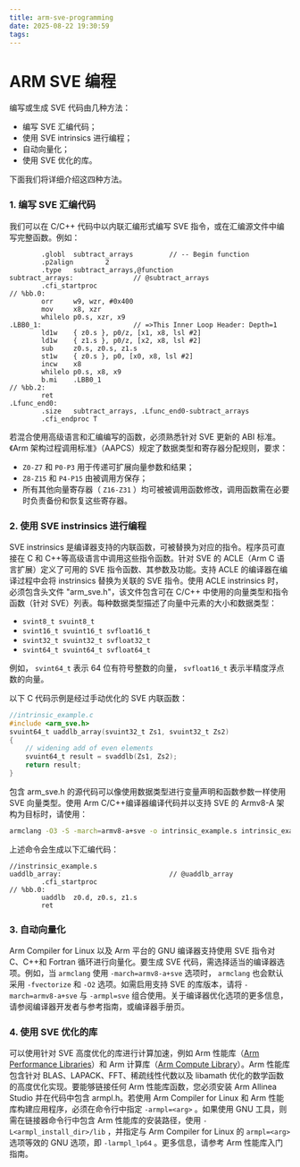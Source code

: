 ```yaml
---
title: arm-sve-programming
date: 2025-08-22 19:30:59
tags:
---
```


# ARM SVE 编程

编写或生成 SVE 代码由几种方法：

- 编写 SVE 汇编代码；
- 使用 SVE intrinsics 进行编程；
- 自动向量化；
- 使用 SVE 优化的库。

下面我们将详细介绍这四种方法。

### 1. 编写 SVE 汇编代码

我们可以在 C/C++ 代码中以内联汇编形式编写 SVE 指令，或在汇编源文件中编写完整函数。例如：

```assembly
        .globl  subtract_arrays         // -- Begin function 
        .p2align        2 
        .type   subtract_arrays,@function 
subtract_arrays:               // @subtract_arrays 
        .cfi_startproc 
// %bb.0: 
        orr     w9, wzr, #0x400 
        mov     x8, xzr 
        whilelo p0.s, xzr, x9 
.LBB0_1:                       // =>This Inner Loop Header: Depth=1 
        ld1w    { z0.s }, p0/z, [x1, x8, lsl #2] 
        ld1w    { z1.s }, p0/z, [x2, x8, lsl #2] 
        sub     z0.s, z0.s, z1.s 
        st1w    { z0.s }, p0, [x0, x8, lsl #2] 
        incw    x8 
        whilelo p0.s, x8, x9 
        b.mi    .LBB0_1 
// %bb.2: 
        ret 
.Lfunc_end0: 
        .size   subtract_arrays, .Lfunc_end0-subtract_arrays 
        .cfi_endproc T
```

若混合使用高级语言和汇编编写的函数，必须熟悉针对 SVE 更新的 ABI 标准。《Arm 架构过程调用标准》（AAPCS）规定了数据类型和寄存器分配规则，要求：

- `Z0-Z7` 和 `P0-P3` 用于传递可扩展向量参数和结果；
- `Z8-Z15` 和 `P4-P15` 由被调用方保存；
- 所有其他向量寄存器（ `Z16-Z31` ）均可被被调用函数修改，调用函数需在必要时负责备份和恢复这些寄存器。

### 2. 使用 SVE instrinsics 进行编程

SVE instrinsics 是编译器支持的内联函数，可被替换为对应的指令。程序员可直接在 C 和 C++等高级语言中调用这些指令函数。针对 SVE 的 ACLE（Arm C 语言扩展）定义了可用的 SVE 指令函数、其参数及功能。支持 ACLE 的编译器在编译过程中会将 instrinsics 替换为关联的 SVE 指令。使用 ACLE instrinsics 时，必须包含头文件 "arm_sve.h"，该文件包含可在 C/C++ 中使用的向量类型和指令函数（针对 SVE）列表。每种数据类型描述了向量中元素的大小和数据类型：

- `svint8_t svuint8_t`
- `svint16_t svuint16_t svfloat16_t`
- `svint32_t svuint32_t svfloat32_t`
- `svint64_t svuint64_t svfloat64_t`

例如， `svint64_t` 表示 64 位有符号整数的向量， `svfloat16_t` 表示半精度浮点数的向量。

以下 C 代码示例是经过手动优化的 SVE 内联函数：

```c
//intrinsic_example.c
#include <arm_sve.h>
svuint64_t uaddlb_array(svuint32_t Zs1, svuint32_t Zs2)
{
    // widening add of even elements
    svuint64_t result = svaddlb(Zs1, Zs2);
    return result;
}
```

包含 arm_sve.h 的源代码可以像使用数据类型进行变量声明和函数参数一样使用 SVE 向量类型。使用 Arm C/C++编译器编译代码并以支持 SVE 的 Armv8-A 架构为目标时，请使用：

```bash
armclang -O3 -S -march=armv8-a+sve -o intrinsic_example.s intrinsic_example.c
```

上述命令会生成以下汇编代码：

```assembly
//instrinsic_example.s
uaddlb_array:                           // @uaddlb_array
        .cfi_startproc
// %bb.0:
        uaddlb  z0.d, z0.s, z1.s
        ret
```

### 3. 自动向量化

Arm Compiler for Linux 以及 Arm 平台的 GNU 编译器支持使用 SVE 指令对 C、C++和 Fortran 循环进行向量化。要生成 SVE 代码，需选择适当的编译器选项。例如，当 `armclang` 使用 `-march=armv8-a+sve` 选项时， `armclang` 也会默认采用 `-fvectorize` 和 `-O2` 选项。如需启用支持 SVE 的库版本，请将 `-march=armv8-a+sve` 与 `-armpl=sve` 组合使用。关于编译器优化选项的更多信息，请参阅编译器开发者与参考指南，或编译器手册页。

### 4. 使用 SVE 优化的库

可以使用针对 SVE 高度优化的库进行计算加速，例如 Arm 性能库（[Arm Performance Libraries](https://developer.arm.com/tools-and-software/server-and-hpc/compile/arm-compiler-for-linux/arm-performance-libraries)）和 Arm 计算库（[Arm Compute Library](https://developer.arm.com/ip-products/processors/machine-learning/compute-library)）。Arm 性能库包含针对 BLAS、LAPACK、FFT、稀疏线性代数以及 libamath 优化的数学函数的高度优化实现。要能够链接任何 Arm 性能库函数，您必须安装 Arm Allinea Studio 并在代码中包含 armpl.h。若使用 Arm Compiler for Linux 和 Arm 性能库构建应用程序，必须在命令行中指定 `-armpl=<arg>` 。如果使用 GNU 工具，则需在链接器命令行中包含 Arm 性能库的安装路径，使用 `-L<armpl_install_dir>/lib` ，并指定与 Arm Compiler for Linux 的 `armpl=<arg>` 选项等效的 GNU 选项，即 `-larmpl_lp64` 。更多信息，请参考 Arm 性能库入门指南。
